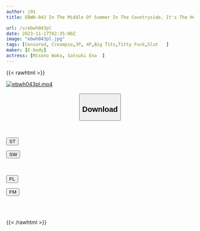 ```yaml
---
author: j91
title: EBWH-043 In The Middle Of Summer In The Countryside, It's The Heat Season For Females. A Lewd, Sweaty Slut Who Has The Skills And A Muscular Body That Specializes In Ejaculation. Harvest Festival Waka Misono, Ena Satsuki

url: /v/ebwh043pl
date: 2023-11-17T02:35:00Z
image: "ebwh043pl.jpg"
tags: [Censored, Creampie,3P, 4P,Big Tits,Titty Fuck,Slut	]
maker: [E-body]
actress: [Misono Waka, Satsuki Ena  ]
---
```



{{< rawhtml >}}

<div class="video" data-videoid="d3D810lk3Bfka8v">
    <a href="javascript:;">
        <img src="/v/ebwh043pl/ebwh043pl.jpg" width="WIDTH" height="HEIGHT" alt="ebwh043pl.mp4" loading="lazy">
    </a>
</div>

<script type="text/javascript" src="https://j91.asia/asset/on-demand-st.js"></script>

<br>
  <link rel="stylesheet" href="https://j91.asia/asset/bs5.css">
  
  <center>
  <button class="btn btn-primary" type="button" data-bs-toggle="collapse" data-bs-target=".multi-collapse" aria-expanded="false" aria-controls="multiCollapseExample1 multiCollapseExample2"><h2>Download</h2></button></center>
</p>
<div class="row">
  <div class="col">
    <div class="collapse multi-collapse" id="multiCollapseExample1">
      <div class="card card-body">
	      	      <br>
<div class="buttons">  
<p><a href="https://streamtape.to/v/d3D810lk3Bfka8v" target="_blank"><button class="btn-hover color-3"><i class="fa fa-download"></i> ST</button></a></p>
<p><a href="https://sfastwish.com/rfe1an84ulrv" target="_blank"><button class="btn-hover color-2"><i class="fa fa-download"></i> SW</button></a></p></div>
    </div>
  </div>
</div>
  <div class="col">
    <div class="collapse multi-collapse" id="multiCollapseExample2">
      <div class="card card-body">
	      <br>
<div class="buttons">
<p><a href="javascript:;" target="_blank"><button class="btn-hover color-9"><i class="fa fa-download"></i> FL</button></a></p>
<p><a href="javascript:;" target="_blank"><button class="btn-hover color-8"><i class="fa fa-download"></i> FM</button></a></p></div>
<br><br>
      </div>
    </div>
  </div>
</div>

{{< /rawhtml >}}
